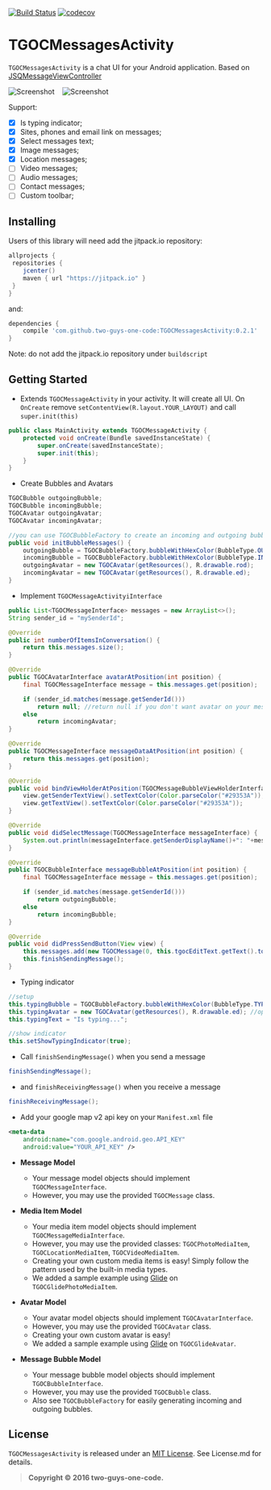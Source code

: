 [![Build Status](https://travis-ci.org/two-guys-one-code/TGOCMessagesActivity.svg?branch=master)](https://travis-ci.org/two-guys-one-code/TGOCMessagesActivity)
[![codecov](https://codecov.io/gh/two-guys-one-code/TGOCMessagesActivity/branch/master/graph/badge.svg)](https://codecov.io/gh/two-guys-one-code/TGOCMessagesActivity)


# TGOCMessagesActivity

`TGOCMessagesActivity` is a chat UI for your Android application. Based on [JSQMessageViewController][jsq]

![Screenshot][img0] &nbsp;&nbsp; ![Screenshot][img1] &nbsp;&nbsp;

Support:

- [x] Is typing indicator;
- [x] Sites, phones and email link on messages;
- [x] Select messages text;
- [x] Image messages;
- [x] Location messages;
- [ ] Video messages;
- [ ] Audio messages;
- [ ] Contact messages;
- [ ] Custom toolbar;

## Installing

Users of this library will need add the jitpack.io repository:

```gradle
allprojects {
 repositories {
    jcenter()
    maven { url "https://jitpack.io" }
 }
}
```

and:

```gradle
dependencies {
    compile 'com.github.two-guys-one-code:TGOCMessagesActivity:0.2.1'
}
```

Note: do not add the jitpack.io repository under `buildscript` 

## Getting Started

* Extends `TGOCMessageActivity` in your activity. It will create all UI. On `OnCreate` remove `setContentView(R.layout.YOUR_LAYOUT)` and call `super.init(this)`

```java
public class MainActivity extends TGOCMessageActivity {
    protected void onCreate(Bundle savedInstanceState) {
        super.onCreate(savedInstanceState);
        super.init(this);
    }
}
```

* Create Bubbles and Avatars

```java
TGOCBubble outgoingBubble;
TGOCBubble incomingBubble;
TGOCAvatar outgoingAvatar;
TGOCAvatar incomingAvatar;

//you can use TGOCBubbleFactory to create an incoming and outgoing bubble
public void initBubbleMessages() {
    outgoingBubble = TGOCBubbleFactory.bubbleWithHexColor(BubbleType.OUTGOING, "#C7D6DA");
    incomingBubble = TGOCBubbleFactory.bubbleWithHexColor(BubbleType.INCOMING, "#FAFFFF");
    outgoingAvatar = new TGOCAvatar(getResources(), R.drawable.rod);
    incomingAvatar = new TGOCAvatar(getResources(), R.drawable.ed);
}

```

* Implement `TGOCMessageActivityiInterface`

```java
public List<TGOCMessageInterface> messages = new ArrayList<>();
String sender_id = "mySenderId";

@Override
public int numberOfItemsInConversation() {
    return this.messages.size();
}

@Override
public TGOCAvatarInterface avatarAtPosition(int position) {
    final TGOCMessageInterface message = this.messages.get(position);

    if (sender_id.matches(message.getSenderId()))
        return null; //return null if you don't want avatar on your messages
    else
        return incomingAvatar;
}

@Override
public TGOCMessageInterface messageDataAtPosition(int position) {
    return this.messages.get(position);
}

@Override
public void bindViewHolderAtPosition(TGOCMessageBubbleViewHolderInterface view, int position) {
    view.getSenderTextView().setTextColor(Color.parseColor("#29353A"));
    view.getTextView().setTextColor(Color.parseColor("#29353A"));
}

@Override
public void didSelectMessage(TGOCMessageInterface messageInterface) {
    System.out.println(messageInterface.getSenderDisplayName()+": "+messageInterface.toString()); //called when user click on media messages
}

@Override
public TGOCBubbleInterface messageBubbleAtPosition(int position) {
    final TGOCMessageInterface message = this.messages.get(position);

    if (sender_id.matches(message.getSenderId()))
        return outgoingBubble;
    else
        return incomingBubble;
}

@Override
public void didPressSendButton(View view) {
    this.messages.add(new TGOCMessage(0, this.tgocEditText.getText().toString(), "Rodrigo"));
    this.finishSendingMessage();
}
```
* Typing indicator
```java
//setup
this.typingBubble = TGOCBubbleFactory.bubbleWithHexColor(BubbleType.TYPING, "#FAFFFF");
this.typingAvatar = new TGOCAvatar(getResources(), R.drawable.ed); //optional
this.typingText = "Is typing...";
```

```java
//show indicator
this.setShowTypingIndicator(true);
```

* Call `finishSendingMessage()` when you send a message 
```java
finishSendingMessage();
```

* and `finishReceivingMessage()` when you receive a message
```java
finishReceivingMessage();
```

* Add your google map v2 api key on your `Manifest.xml` file 

```xml
<meta-data
    android:name="com.google.android.geo.API_KEY"
    android:value="YOUR_API_KEY" />
```

* **Message Model**
  * Your message model objects should implement `TGOCMessageInterface`.
  * However, you may use the provided `TGOCMessage` class.

* **Media Item Model**
  * Your media item model objects should implement `TGOCMessageMediaInterface`.
  * However, you may use the provided classes: `TGOCPhotoMediaItem`, `TGOCLocationMediaItem`, `TGOCVideoMediaItem`.
  * Creating your own custom media items is easy! Simply follow the pattern used by the built-in media types.
  * We added a sample example using [Glide][glide] on `TGOCGlidePhotoMediaItem`.
  
* **Avatar Model**
  * Your avatar model objects should implement `TGOCAvatarInterface`.
  * However, you may use the provided `TGOCAvatar` class.
  * Creating your own custom avatar is easy!
  * We added a sample example using [Glide][glide] on `TGOCGlideAvatar`.

* **Message Bubble Model**
  * Your message bubble model objects should implement `TGOCBubbleInterface`.
  * However, you may use the provided `TGOCBubble` class.
  * Also see `TGOCBubbleFactory` for easily generating incoming and outgoing bubbles.
  
## License

`TGOCMessagesActivity` is released under an [MIT License][mit]. See License.md for details.

>**Copyright &copy; 2016 two-guys-one-code.**

[jsq]:http://www.jessesquires.com/JSQMessagesViewController/
[glide]:https://github.com/bumptech/glide
[mit]:http://opensource.org/licenses/MIT
[img0]:https://github.com/two-guys-one-code/TGOCMessagesActivity/blob/master/Screenshots/screenshot0.png
[img1]:https://github.com/two-guys-one-code/TGOCMessagesActivity/blob/master/Screenshots/screenshot1.png
